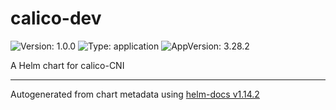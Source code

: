 # calico-dev

![Version: 1.0.0](https://img.shields.io/badge/Version-1.0.0-informational?style=flat-square) ![Type: application](https://img.shields.io/badge/Type-application-informational?style=flat-square) ![AppVersion: 3.28.2](https://img.shields.io/badge/AppVersion-3.28.2-informational?style=flat-square)

A Helm chart for calico-CNI

----------------------------------------------
Autogenerated from chart metadata using [helm-docs v1.14.2](https://github.com/norwoodj/helm-docs/releases/v1.14.2)
